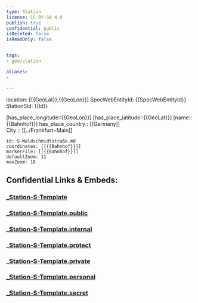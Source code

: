 ```yaml
---
type: Station
license: CC BY-SA 4.0
publish: true
confidential: public
isDeleted: false
isReadOnly: false


tags:
- geo/station

aliases:
- 

---
```

location: [{{GeoLat}},{{GeoLon}}] 
SpocWebEntityId: {{SpocWebEntityId}}
StationSId: {{Id}}

[has_place_longitude::{{GeoLon}}] 
[has_place_latitude::{{GeoLat}}] 
[name::{{Bahnhof}}] 
has_place_country:: [[Germany]]  
City :: [[../Frankfurt~Main]]  

```leaflet
id: S-Waldschmidtstraße.md
coordinates: [[{{Bahnhof}}]] 
markerFile: [[{{Bahnhof}}]] 
defaultZoom: 11 
maxZoom: 18
```


## Confidential Links & Embeds: 

### [_Station-S-Template](/_Standards/Earth/Continent/Europe/Europe~Central/Germany/Germany~West/Hessen/counties~Hessen/Frankfurt~Main/_Station-S-Template.md) 

### [_Station-S-Template.public](/_public/Earth/Continent/Europe/Europe~Central/Germany/Germany~West/Hessen/counties~Hessen/Frankfurt~Main/_Station-S-Template.public.md) 

### [_Station-S-Template.internal](/_internal/Earth/Continent/Europe/Europe~Central/Germany/Germany~West/Hessen/counties~Hessen/Frankfurt~Main/_Station-S-Template.internal.md) 

### [_Station-S-Template.protect](/_protect/Earth/Continent/Europe/Europe~Central/Germany/Germany~West/Hessen/counties~Hessen/Frankfurt~Main/_Station-S-Template.protect.md) 

### [_Station-S-Template.private](/_private/Earth/Continent/Europe/Europe~Central/Germany/Germany~West/Hessen/counties~Hessen/Frankfurt~Main/_Station-S-Template.private.md) 

### [_Station-S-Template.personal](/_personal/Earth/Continent/Europe/Europe~Central/Germany/Germany~West/Hessen/counties~Hessen/Frankfurt~Main/_Station-S-Template.personal.md) 

### [_Station-S-Template.secret](/_secret/Earth/Continent/Europe/Europe~Central/Germany/Germany~West/Hessen/counties~Hessen/Frankfurt~Main/_Station-S-Template.secret.md)

